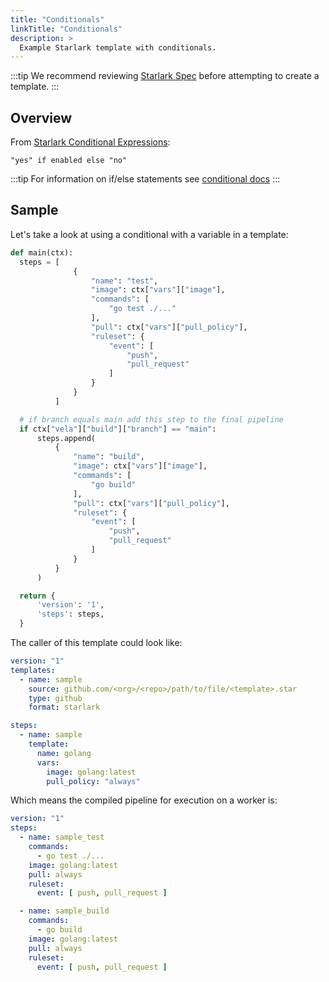 ```yaml
---
title: "Conditionals"
linkTitle: "Conditionals"
description: >
  Example Starlark template with conditionals.
---
```


:::tip
We recommend reviewing [Starlark Spec](https://github.com/bazelbuild/starlark/blob/master/spec.md) before attempting to create a template.
:::

## Overview

From [Starlark Conditional Expressions](https://github.com/google/starlark-go/blob/master/doc/spec#conditional-expressions):

```text
"yes" if enabled else "no"
```

:::tip
For information on if/else statements see [conditional docs](https://github.com/google/starlark-go/blob/master/doc/spec#conditional-expressions)
:::

## Sample

Let's take a look at using a conditional with a variable in a template:

```python
def main(ctx):
  steps = [
              {
                  "name": "test",
                  "image": ctx["vars"]["image"],
                  "commands": [
                      "go test ./..."
                  ],
                  "pull": ctx["vars"]["pull_policy"],
                  "ruleset": {
                      "event": [
                          "push",
                          "pull_request"
                      ]
                  }
              }
          ]

  # if branch equals main add this step to the final pipeline
  if ctx["vela"]["build"]["branch"] == "main":
      steps.append(
          {
              "name": "build",
              "image": ctx["vars"]["image"],
              "commands": [
                  "go build"
              ],
              "pull": ctx["vars"]["pull_policy"],
              "ruleset": {
                  "event": [
                      "push",
                      "pull_request"
                  ]
              }
          }
      )

  return {
      'version': '1',
      'steps': steps,
  }
```

The caller of this template could look like:

```yaml
version: "1"
templates:
  - name: sample
    source: github.com/<org>/<repo>/path/to/file/<template>.star
    type: github
    format: starlark

steps:
  - name: sample
    template:
      name: golang
      vars:
        image: golang:latest
        pull_policy: "always"
```

Which means the compiled pipeline for execution on a worker is:

```yaml
version: "1"
steps:
  - name: sample_test
    commands:
      - go test ./...
    image: golang:latest
    pull: always
    ruleset:
      event: [ push, pull_request ]

  - name: sample_build
    commands:
      - go build
    image: golang:latest
    pull: always
    ruleset:
      event: [ push, pull_request ]
```
